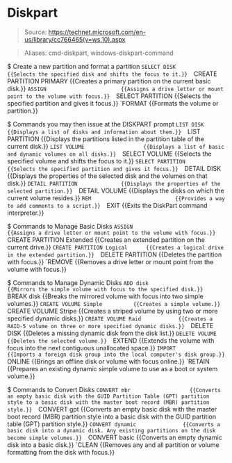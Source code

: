 # Diskpart

> Source: https://technet.microsoft.com/en-us/library/cc766465(v=ws.10).aspx

> Aliases: cmd-diskpart, windows-diskpart-command

$ Create a new partition and format a partition
    `SELECT DISK                   {{Selects the specified disk and shifts the focus to it.}} 
    `CREATE PARTITION PRIMARY      {{Creates a primary partition on the current basic disk.}} 
    `ASSIGN                        {{Assigns a drive letter or mount point to the volume with focus.}} 
    `SELECT PARTITION              {{Selects the specified partition and gives it focus.}} 
    `FORMAT                        {{Formats the volume or partition.}} 

$ Commands you may then issue at the DISKPART prompt
    `LIST DISK                     {{Displays a list of disks and information about them.}} 
    `LIST PARTITION                {{Displays the partitions listed in the partition table of the current disk.}} 
    `LIST VOLUME                   {{Displays a list of basic and dynamic volumes on all disks.}} 
    `SELECT VOLUME                 {{Selects the specified volume and shifts the focus to it.}} 
    `SELECT PARTITION              {{Selects the specified partition and gives it focus.}} 
    `DETAIL DISK                   {{Displays the properties of the selected disk and the volumes on that disk.}} 
    `DETAIL PARTITION              {{Displays the properties of the selected partition.}} 
    `DETAIL VOLUME                 {{Displays the disks on which the current volume resides.}} 
    `REM                           {{Provides a way to add comments to a script.}} 
    `EXIT                          {{Exits the DiskPart command interpreter.}} 

$ Commands to Manage Basic Disks
    `ASSIGN                        {{Assigns a drive letter or mount point to the volume with focus.}} 
    `CREATE PARTITION Extended     {{Creates an extended partition on the current drive.}} 
    `CREATE PARTITION Logical      {{Creates a logical drive in the extended partition.}} 
    `DELETE PARTITION              {{Deletes the partition with focus.}} 
    `REMOVE                        {{Removes a drive letter or mount point from the volume with focus.}} 

$ Commands to Manage Dynamic Disks
    `ADD disk                      {{Mirrors the simple volume with focus to the specified disk.}} 
    `BREAK disk                    {{Breaks the mirrored volume with focus into two simple volumes.}} 
    `CREATE VOLUME Simple          {{Creates a simple volume.}} 
    `CREATE VOLUME Stripe          {{Creates a striped volume by using two or more specified dynamic disks.}} 
    `CREATE VOLUME Raid            {{Creates a RAID-5 volume on three or more specified dynamic disks.}} 
    `DELETE DISK                   {{Deletes a missing dynamic disk from the disk list.}} 
    `DELETE VOLUME                 {{Deletes the selected volume.}} 
    `EXTEND                        {{Extends the volume with focus into the next contiguous unallocated space.}} 
    `IMPORT                        {{Imports a foreign disk group into the local computer's disk group.}} 
    `ONLINE                        {{Brings an offline disk or volume with focus online.}} 
    `RETAIN                        {{Prepares an existing dynamic simple volume to use as a boot or system volume.}} 

$ Commands to Convert Disks
    `CONVERT mbr                   {{Converts an empty basic disk with the GUID Partition Table (GPT) partition style to a basic disk with the master boot record (MBR) partition style.}} 
    `CONVERT gpt                   {{Converts an empty basic disk with the master boot record (MBR) partition style into a basic disk with the GUID partition table (GPT) partition style.}} 
    `CONVERT dynamic               {{Converts a basic disk into a dynamic disk. Any existing partitions on the disk become simple volumes.}} 
    `CONVERT basic                 {{Converts an empty dynamic disk into a basic disk.}} 
    `CLEAN                         {{Removes any and all partition or volume formatting from the disk with focus.}} 

